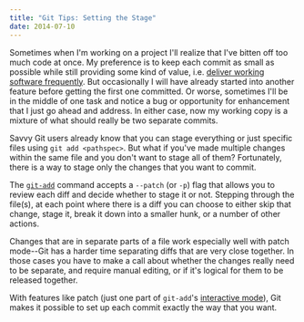 ```yaml
---
title: "Git Tips: Setting the Stage"
date: 2014-07-10
---
```


Sometimes when I'm working on a project I'll realize that I've bitten off too much code at once. My preference is to keep each commit as small as possible while still providing some kind of value, i.e. [deliver working software frequently](http://agilemanifesto.org/principles.html). But occasionally I will have already started into another feature before getting the first one committed. Or worse, sometimes I'll be in the middle of one task and notice a bug or opportunity for enhancement that I just go ahead and address. In either case, now my working copy is a mixture of what should really be two separate commits.

Savvy Git users already know that you can stage everything or just specific files using `git add <pathspec>`. But what if you've made multiple changes within the same file and you don't want to stage all of them? Fortunately, there is a way to stage only the changes that you want to commit.

The [`git-add`](http://git-scm.com/docs/git-add) command accepts a `--patch` (or `-p`) flag that allows you to review each diff and decide whether to stage it or not. Stepping through the file(s), at each point where there is a diff you can choose to either skip that change, stage it, break it down into a smaller hunk, or a number of other actions.

Changes that are in separate parts of a file work especially well with patch mode--Git has a harder time separating diffs that are very close together. In those cases you have to make a call about whether the changes really need to be separate, and require manual editing, or if it's logical for them to be released together.

With features like patch (just one part of `git-add`'s [interactive mode](http://git-scm.com/docs/git-add#_interactive_mode)), Git makes it possible to set up each commit exactly the way that you want.
